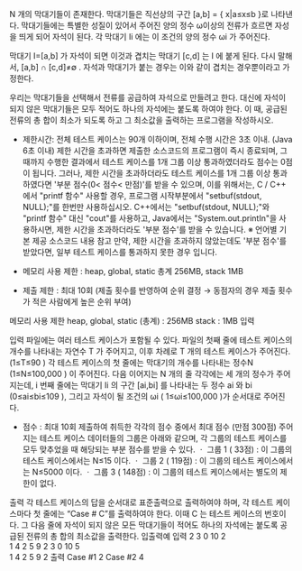 N
 개의 막대기들이 존재한다. 막대기들은 직선상의 구간 [a,b]
= { x|a≤x≤b
 }로 나타낸다. 
막대기들에는 특별한 성질이 있어서 주어진 양의 정수 ω이상의 전류가 흐르면 자성을 띄게 되어 자석이 된다. 
각 막대기 Ii
 에는 이 조건의 양의 정수 ωi
가 주어진다. 

막대기 I=[a,b]
가 자석이 되면 이것과 겹치는 막대기 [c,d]
는 I
 에 붙게 된다. 다시 말해서, [a,b]
 ∩
[c,d]≠∅
.
자석과 막대기가 붙는 경우는 이와 같이 겹치는 경우뿐이라고 가정한다. 

우리는 막대기들을 선택해서 전류를 공급하여 자석으로 만들려고 한다.
대신에 자석이 되지 않은 막대기들은 모두 적어도 하나의 자석에는 붙도록 하여야 한다.
이 때, 공급된 전류의 총 합이 최소가 되도록 하고 그 최소값을 출력하는 프로그램을 작성하시오. 

- 제한시간: 전체 테스트 케이스는 90개 이하이며, 전체 수행 시간은 3초 이내. (Java 6초 이내) 
    제한 시간을 초과하면 제출한 소스코드의 프로그램이 즉시 종료되며,
    그때까지 수행한 결과에서 테스트 케이스를 1개 그룹 이상 통과하였더라도 점수는 0점이 됩니다.
    그러나, 제한 시간을 초과하더라도 테스트 케이스를 1개 그룹 이상 통과하였다면 '부분 점수(0< 점수< 만점)'를 받을 수 있으며,
    이를 위해서는, C / C++ 에서 "printf 함수" 사용할 경우, 프로그램 시작부분에서 "setbuf(stdout, NULL);"를 한번만 사용하십시오.
    C++에서는 "setbuf(stdout, NULL);"와 "printf 함수" 대신 "cout"를 사용하고, Java에서는 "System.out.printIn"을 사용하시면,
    제한 시간을 초과하더라도 '부분 점수'를 받을 수 있습니다.                                     ※ 언어별 기본 제공 소스코드 내용 참고
    만약, 제한 시간을 초과하지 않았는데도 '부분 점수'를 받았다면, 일부 테스트 케이스를 통과하지 못한 경우 입니다.

- 메모리 사용 제한 : heap, global, static 총계 256MB, stack 1MB
- 제출 제한 : 최대 10회 (제출 횟수를 반영하여 순위 결정 → 동점자의 경우 제출 횟수가 적은 사람에게 높은 순위 부여)
 

메모리 사용 제한
heap, global, static (총계) : 256MB
stack : 1MB
입력

입력 파일에는 여러 테스트 케이스가 포함될 수 있다.
파일의 첫째 줄에 테스트 케이스의 개수를 나타내는 자연수 T
 가 주어지고,
이후 차례로  T
 개의 테스트 케이스가 주어진다. (1≤T≤90
)
각 테스트 케이스의 첫 줄에는 막대기의 개수를 나타내는 정수N  (1≤N≤100,000
) 이 주어진다.
다음 이어지는 N
 개의 줄 각각에는 세 개의 정수가 주어지는데,
i
 번째 줄에는 막대기 Ii
의 구간 [ai,bi]
를 나타내는 두 정수 ai
와 bi
 (0≤ai≤bi≤109
 ),
그리고 자석이 될 조건의 ωi
 ( 1≤ωi≤100,000
 )가 순서대로 주어진다. 

- 점수 : 최대 10회 제출하여 취득한 각각의 점수 중에서 최대 점수 (만점 300점)
   주어지는 테스트 케이스 데이터들의 그룹은 아래와 같으며,
   각 그룹의 테스트 케이스를 모두 맞추었을 때 해당되는 부분 점수를 받을 수 있다.
   ㆍ 그룹 1 ( 33점) :  이 그룹의 테스트 케이스에서는 N≤15
 이다.
   ㆍ 그룹 2 ( 119점) :  이 그룹의 테스트 케이스에서는 N≤5000
 이다.
   ㆍ 그룹 3 ( 148점) :  이 그룹의 테스트 케이스에서는 별도의 제한이 없다.
 
출력
각 테스트 케이스의 답을 순서대로 표준출력으로 출력하여야 하며,
각 테스트 케이스마다 첫 줄에는 “Case # C”를 출력하여야 한다. 이때 C
 는 테스트 케이스의 번호이다.
그 다음 줄에 자석이 되지 않은 모든 막대기들이 적어도 하나의 자석에는 붙도록
공급된 전류의 총 합의 최소값을 출력한다. 
입출력예
입력
2
3
0 10 2   
1 4 2
5 9 2
3
0 10 5   
1 4 2
5 9 2
출력
Case #1
2
Case #2
4
